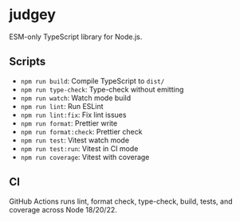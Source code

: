 # judgey

ESM-only TypeScript library for Node.js.

## Scripts

- `npm run build`: Compile TypeScript to `dist/`
- `npm run type-check`: Type-check without emitting
- `npm run watch`: Watch mode build
- `npm run lint`: Run ESLint
- `npm run lint:fix`: Fix lint issues
- `npm run format`: Prettier write
- `npm run format:check`: Prettier check
- `npm run test`: Vitest watch mode
- `npm run test:run`: Vitest in CI mode
- `npm run coverage`: Vitest with coverage

## CI

GitHub Actions runs lint, format check, type-check, build, tests, and coverage across Node 18/20/22.
